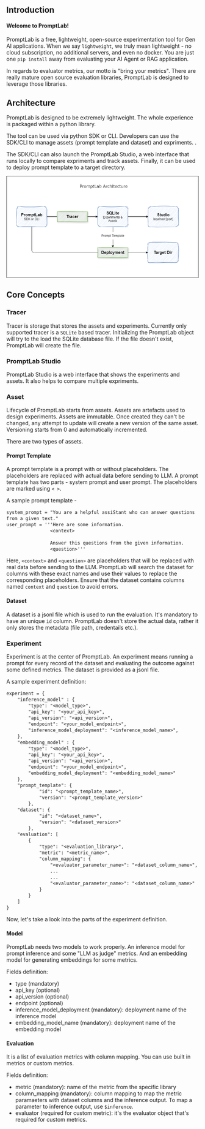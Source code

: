 ## Introduction

<h4>Welcome to PromptLab!</h4>

PromptLab is a free, lightweight, open-source experimentation tool for Gen AI applications. When we say `lightweight`, we truly mean lightweight - no cloud subscription, no additional servers, and even no docker. You are just one `pip install` away from evaluating your AI Agent or RAG application.

In regards to evaluator metrics, our motto is "bring your metrics". There are really mature open source evaluation libraries, PromptLab is designed to leverage those libraries.

## Architecture

PromptLab is designed to be extremely lightweight. The whole experience is packaged within a python library.

The tool can be used via python SDK or CLI. Developers can use the SDK/CLI to manage assets (prompt template and dataset) and expriments. .

The SDK/CLI can also launch the PromptLab Studio, a web interface that runs locally to compare expriments and track assets. Finally, it can be used to deploy prompt template to a target directory.

<img alt="architecture" src="../img/architecture.png" style="">

## Core Concepts

### Tracer

Tracer is storage that stores the assets and experiments. Currently only supported tracer is a `SQLite` based tracer. Initializing the PromptLab object will try to the load the SQLite database file. If the file doesn't exist, PromptLab will create the file.

### PromptLab Studio

PromptLab Studio is a web interface that shows the experiments and assets. It also helps to compare multiple expriments.

### Asset

Lifecycle of PromptLab starts from assets. Assets are artefacts used to design experiments. Assets are immutable. Once created they can't be changed, any attempt to update will create a new version of the same asset. Versioning starts from 0 and automatically incremented. 

There are two types of assets.

#### Prompt Template
A prompt template is a prompt with or without placeholders. The placeholders are replaced with actual data before sending to LLM. A prompt template has two parts - system prompt and user prompt. The placeholders are marked using `< >`. 

A sample prompt template -

    system_prompt = "You are a helpful assiStant who can answer questions from a given text."
    user_prompt = '''Here are some information. 
                    <context>

                    Answer this questions from the given information.
                    <question>'''

Here, `<context>` and `<question>` are placeholders that will be replaced with real data before sending to the LLM. PromptLab will search the dataset for columns with these exact names and use their values to replace the corresponding placeholders. Ensure that the dataset contains columns named `context` and `question` to avoid errors.

#### Dataset
A dataset is a jsonl file which is used to run the evaluation. It's mandatory to have an unique `id` column. PromptLab doesn't store the actual data, rather it only stores the metadata (file path, credentails etc.).

### Experiment
Experiment is at the center of PromptLab. An experiment means running a prompt for every record of the dataset and evaluating the outcome against some defined metrics. The dataset is provided as a jsonl file.

A sample experiment definition:

    experiment = {
        "inference_model" : {
            "type": "<model_type>",
            "api_key": "<your_api_key>",
            "api_version": "<api_version>",
            "endpoint": "<your_model_endpoint>",
            "inference_model_deployment": "<inference_model_name>",
        },
        "embedding_model" : {
            "type": "<model_type>",
            "api_key": "<your_api_key>",
            "api_version": "<api_version>",
            "endpoint": "<your_model_endpoint>",
            "embedding_model_deployment": "<embedding_model_name>"
        },
        "prompt_template": {
                "id": "<prompt_template_name>",
                "version": "<prompt_template_version>"
            },
        "dataset": {
                "id": "<dataset_name>",
                "version": "<dataset_version>"
            },
        "evaluation": [
            {
                "type": "<evaluation_library>",
                "metric": "<metric_name>",
                "column_mapping": {
                    "<evaluator_parameter_name>": "<dataset_column_name>",
                    ...
                    ...
                    "<evaluator_parameter_name>": "<dataset_column_name>"
                }
            }
        ]
    }

Now, let's take a look into the parts of the experiment definition.

#### Model

PromptLab needs two models to work properly. An inference model for prompt inference and some "LLM as judge" metrics. And an embedding model for generating embeddings for some metrics.

Fields definition:

- type (mandatory)
- api_key (optional)
- api_version (optional)
- endpoint (optional)
- inference_model_deployment (mandatory): deployment name of the inference model
- embedding_model_name (mandatory): deployment name of the embedding model

#### Evaluation

It is a list of evaluation metrics with column mapping. You can use built in metrics or custom metrics.


Fields definition:

- metric (mandatory): name of the metric from the specific library
- column_mapping (mandatory): column mapping to map the metric paramaeters with dataset columns and the inference output. To map a parameter to inference output, use `$inference`.
- evaluator (required for custom metric): it's the evaluator object that's required for custom metrics. 
